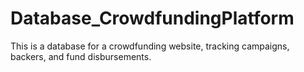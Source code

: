 # Database_CrowdfundingPlatform
This is a database for a crowdfunding website, tracking campaigns, backers, and fund disbursements.
